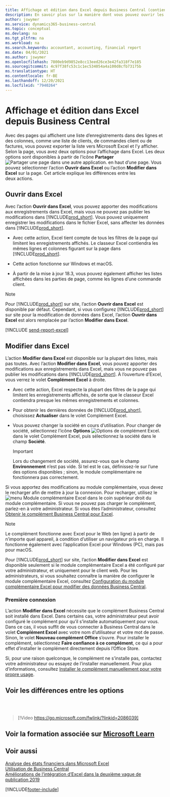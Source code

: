 ```yaml
---
title: Affichage et édition dans Excel depuis Business Central (contient une vidéo)
description: En savoir plus sur la manière dont vous pouvez ouvrir les pages dans Microsoft Excel à partir de Business Central pour une meilleure analyse de données.
author: jswymer
ms.service: dynamics365-business-central
ms.topic: conceptual
ms.devlang: na
ms.tgt_pltfrm: na
ms.workload: na
ms.search.keywords: accountant, accounting, financial report
ms.date: 04/01/2021
ms.author: jswymer
ms.openlocfilehash: 7800eb9d9852e8cc13eed26ce3e42fa318f7e185
ms.sourcegitcommit: 4c97f38fc53c1c1ec534054a4a100d8cfb73175b
ms.translationtype: HT
ms.contentlocale: fr-BE
ms.lasthandoff: 12/20/2021
ms.locfileid: "7940264"
---
```

# <a name="viewing-and-editing-in-excel-from-business-central"></a>Affichage et édition dans Excel depuis Business Central

Avec des pages qui affichent une liste d’enregistrements dans des lignes et des colonnes, comme une liste de clients, de commandes client ou de factures, vous pouvez exporter la liste vers Microsoft Excel et l’y afficher. Selon la page, vous avez deux options pour l’affichage dans Excel. Les deux options sont disponibles à partir de l’icône **Partager** ![Partager une page dans une autre application.](media/share-icon.png) en haut d’une page. Vous pouvez sélectionner l’action **Ouvrir dans Excel** ou l’action **Modifier dans Excel** sur la page. Cet article explique les différences entre les deux actions.

## <a name="open-in-excel"></a>Ouvrir dans Excel

Avec l’action **Ouvrir dans Excel**, vous pouvez apporter des modifications aux enregistrements dans Excel, mais vous ne pouvez pas publier les modifications dans [!INCLUDE[prod_short](includes/prod_short.md)]. Vous pouvez uniquement enregistrer les modifications dans le fichier Excel, sans affecter les données dans [!INCLUDE[prod_short](includes/prod_short.md)].

- Avec cette action, Excel tient compte de tous les filtres de la page qui limitent les enregistrements affichés. Le classeur Excel contiendra les mêmes lignes et colonnes figurant sur la page dans [!INCLUDE[prod_short](includes/prod_short.md)].

- Cette action fonctionne sur Windows et macOS.

- À partir de la mise à jour 18.3, vous pouvez également afficher les listes affichées dans les parties de page, comme les lignes d’une commande client. 

> [!NOTE]
> Pour [!INCLUDE[prod_short](includes/prod_short.md)] sur site, l’action **Ouvrir dans Excel** est disponible par défaut. Cependant, si vous configurez [!INCLUDE[prod_short](includes/prod_short.md)] sur site pour la modification de données dans Excel, l’action **Ouvrir dans Excel** est alors remplacée par l’action **Modifier dans Excel**.

[!INCLUDE [send-report-excel](includes/send-report-excel.md)]  

## <a name="edit-in-excel"></a>Modifier dans Excel

L’action **Modifier dans Excel** est disponible sur la plupart des listes, mais pas toutes. Avec l’action **Modifier dans Excel**, vous pouvez apporter des modifications aux enregistrements dans Excel, mais vous ne pouvez pas publier les modifications dans [!INCLUDE[prod_short](includes/prod_short.md)]. À l’ouverture d’Excel, vous verrez le volet **Complément Excel** à droite.

- Avec cette action, Excel respecte la plupart des filtres de la page qui limitent les enregistrements affichés, de sorte que le classeur Excel contiendra presque les mêmes enregistrements et colonnes.

- Pour obtenir les dernières données de [!INCLUDE[prod_short](includes/prod_short.md)], choisissez **Actualiser** dans le volet Complément Excel.

- Vous pouvez changer la société en cours d’utilisation. Pour changer de société, sélectionnez l’icône **Options** ![Options de complément Excel.](media/cogwheel.png "Options du module complémentaire Excel") dans le volet Complément Excel, puis sélectionnez la société dans le champ **Société**.  

    > [!IMPORTANT]
    > Lors du changement de société, assurez-vous que le champ **Environnement** n’est pas vide. Si tel est le cas, définissez-le sur l’une des options disponibles ; sinon, le module complémentaire ne fonctionnera pas correctement.  

Si vous apportez des modifications au module complémentaire, vous devez le recharger afin de mettre à jour la connexion. Pour recharger, utilisez le ![menu Module complémentaire Excel](media/excel-addin-menu.png "Menu Module complémentaire Excel") dans le coin supérieur droit du module complémentaire. Si vous ne pouvez pas charger le complément, parlez-en à votre administrateur. Si vous êtes l’administrateur, consultez [Obtenir le complément Business Central pour Excel](admin-deploy-excel-addin.md).

> [!NOTE]
> Le complément fonctionne avec Excel pour le Web (en ligne) à partir de n’importe quel appareil, à condition d’utiliser un navigateur pris en charge. Il fonctionne également avec l’application Excel pour Windows (PC), mais pas pour macOS.
>
> Pour [!INCLUDE[prod_short](includes/prod_short.md)] sur site, l’action **Modifier dans Excel** est disponible seulement si le module complémentaire Excel a été configuré par votre administrateur, et uniquement pour le client web. Pour les administrateurs, si vous souhaitez connaître la manière de configurer le module complémentaire Excel, consultez [Configuration du module complémentaire Excel pour modifier des données Business Central](/dynamics365/business-central/dev-itpro/administration/configuring-excel-addin).


<!-- Note for later: here we're immediately jumping to pretty advanced topics like changing company or reloading the addin. Fine to keep them for now. In the future, we will first need to explain in more detail the actual functionality of the addin, primarily these sub-sections:

Refreshing record data in Excel
Editing and publishing back to Business Central
Creating new records from Excel
Crafting your own editable Excel.
Point (4) is where it gets interesting for changing/specifying company, environment and other connection settings-->

### <a name="first-time-sign-in"></a>Première connexion

L’action **Modifier dans Excel** nécessite que le complément Business Central soit installé dans Excel. Dans certains cas, votre administrateur peut avoir configuré le complément pour qu’il s’installe automatiquement pour vous. Dans ce cas, il vous suffit de vous connecter à Business Central dans le volet **Complément Excel** avec votre nom d’utilisateur et votre mot de passe. Sinon, le volet **Nouveau complément Office** s’ouvre. Pour installer le complément, sélectionnez **Faire confiance à ce complément**, ce qui a pour effet d’installer le complément directement depuis l’Office Store.

Si, pour une raison quelconque, le complément ne s’installe pas, contactez votre administrateur ou essayez de l’installer manuellement. Pour plus d’informations, consultez [Installer le complément manuellement pour votre propre usage](admin-deploy-excel-addin.md#install).

## <a name="see-the-differences-between-the-options"></a>Voir les différences entre les options
<br><br>  

> [!Video https://go.microsoft.com/fwlink/?linkid=2086039]

## <a name="see-related-training-at-microsoft-learn"></a>Voir la formation associée sur [Microsoft Learn](/learn/modules/configure-powerbi-excel-dynamics-365-business-central/index)

## <a name="see-also"></a>Voir aussi

[Analyse des états financiers dans Microsoft Excel](finance-analyze-excel.md)  
[Utilisation de Business Central](ui-work-product.md)  
[Améliorations de l’intégration d’Excel dans la deuxième vague de publication 2019](/dynamics365-release-plan/2019wave2/dynamics365-business-central/enhancements-excel-integration)  


[!INCLUDE[footer-include](includes/footer-banner.md)]
